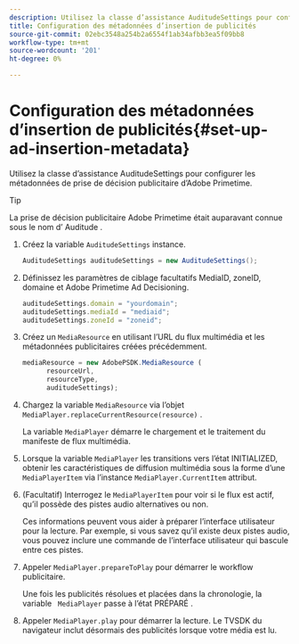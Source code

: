 ```yaml
---
description: Utilisez la classe d’assistance AuditudeSettings pour configurer les métadonnées de prise de décision publicitaire d’Adobe Primetime.
title: Configuration des métadonnées d’insertion de publicités
source-git-commit: 02ebc3548a254b2a6554f1ab34afbb3ea5f09bb8
workflow-type: tm+mt
source-wordcount: '201'
ht-degree: 0%

---
```


# Configuration des métadonnées d’insertion de publicités{#set-up-ad-insertion-metadata}

Utilisez la classe d’assistance AuditudeSettings pour configurer les métadonnées de prise de décision publicitaire d’Adobe Primetime.

>[!TIP]
>
>La prise de décision publicitaire Adobe Primetime était auparavant connue sous le nom d’ Auditude .

1. Créez la variable `AuditudeSettings` instance.

   ```java
   AuditudeSettings auditudeSettings = new AuditudeSettings();
   ```

1. Définissez les paramètres de ciblage facultatifs MediaID, zoneID, domaine et Adobe Primetime Ad Decisioning.

   ```js
   auditudeSettings.domain = "yourdomain"; 
   auditudeSettings.mediaId = "mediaid"; 
   auditudeSettings.zoneId = "zoneid";
   ```

1. Créez un `MediaResource` en utilisant l’URL du flux multimédia et les métadonnées publicitaires créées précédemment.

   ```js
   mediaResource = new AdobePSDK.MediaResource ( 
         resourceUrl, 
         resourceType,  
         auditudeSettings);
   ```

1. Chargez la variable `MediaResource` via l’objet `MediaPlayer.replaceCurrentResource(resource)` .

   La variable `MediaPlayer` démarre le chargement et le traitement du manifeste de flux multimédia.

1. Lorsque la variable `MediaPlayer` les transitions vers l’état INITIALIZED, obtenir les caractéristiques de diffusion multimédia sous la forme d’une `MediaPlayerItem` via l’instance `MediaPlayer.CurrentItem` attribut.
1. (Facultatif) Interrogez le `MediaPlayerItem` pour voir si le flux est actif, qu’il possède des pistes audio alternatives ou non.

   Ces informations peuvent vous aider à préparer l’interface utilisateur pour la lecture. Par exemple, si vous savez qu’il existe deux pistes audio, vous pouvez inclure une commande de l’interface utilisateur qui bascule entre ces pistes.

1. Appeler `MediaPlayer.prepareToPlay` pour démarrer le workflow publicitaire.

   Une fois les publicités résolues et placées dans la chronologie, la variable `  MediaPlayer ` passe à l’état PRÉPARÉ .
1. Appeler `MediaPlayer.play` pour démarrer la lecture.
Le TVSDK du navigateur inclut désormais des publicités lorsque votre média est lu.
